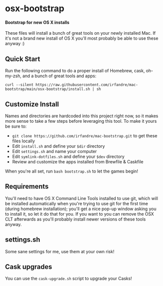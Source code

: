 osx-bootstrap
=============

#### Bootstrap for new OS X installs

These files will install a bunch of great tools on your newly installed Mac. If it's not a brand new install of OS X you'll most probably be able to use these anyway :)

## Quick Start

Run the following command to do a proper install of Homebrew, cask, oh-my-zsh, and a bunch of great tools and apps:

```
curl --silent https://raw.githubusercontent.com/irfandre/mac-bootstrap/main/osx-bootstrap/install.sh | sh
```

## Customize Install

Names and directories are hardcoded into this project right now, so it makes more sense to take a few steps before leveraging this tool. To make it yours be sure to:

* `git clone https://github.com/irfandre/mac-bootstrap.git` to get these files locally
* Edit `install.sh` and define your `$dir` directory
* Edit `settings.sh` and name your computer
* Edit `symlink-dotfiles.sh` and define your `$dev` directory
* Review and customize the apps installed from Brewfile & Caskfile

When you're all set, run `bash bootstrap.sh` to let the games begin!

## Requirements

You'll need to have OS X Command Line Tools installed to use git, which will be installed automatically when you're trying to use git for the first time (during homebrew installation); you'll get a nice pop-up window asking you to install it, so let it do that for you. If you want to you can remove the OSX CLT afterwards as you'll probably install newer versions of these tools anyway.

## settings.sh

Some sane settings for me, use them at your own risk!

## Cask upgrades

You can use the `cask-upgrade.sh` script to upgrade your Casks!
